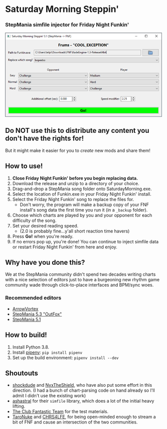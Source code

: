 # Saturday Morning Steppin'
### StepMania simfile injector for Friday Night Funkin'

![Sample interface snapshot](doc/sample.png)

## Do NOT use this to distribute any content you don't have the rights for!
But it might make it easier for you to *create* new mods and share them!

## How to use!
1. **Close Friday Night Funkin' before you begin replacing data.**
1. Download the release and unzip to a directory of your choice.
1. Drag-and-drop a StepMania song folder onto SaturdayMorning.exe.
1. Select the location of Funkin.exe in your Friday Night Funkin' install.
1. Select the Friday Night Funkin' song to replace the files for.
   - Don't worry, the program will make a backup copy of your FNF install's
     song data the first time you run it (in a `_backup` folder).
1. Choose which charts are played by you and your opponent for each
   difficulty of the song.
1. Set your desired reading speed.
   - (2.0 is probably fine...y'all short reaction time havers)
1. Press **Go!** when you're ready.
1. If no errors pop up, you're done! You can continue to inject simfile data
   or restart Friday Night Funkin' from here and enjoy.

## Why have you done this?
We at the StepMania community didn't spend two decades writing charts with a
nice selection of editors just to have a burgeoning new rhythm game community
wade through click-to-place interfaces and BPM/sync woes.

### Recommended editors
- [ArrowVortex](https://arrowvortex.ddrnl.com/)
- [StepMania 5.3 "OutFox"](https://projectmoon.dance/)
- [StepMania 5.1](https://github.com/stepmania/stepmania/releases)

## How to build!
1. Install Python 3.8.
2. Install [pipenv](https://github.com/pypa/pipenv): `pip install pipenv`
3. Set up the build environment: `pipenv install --dev`

## Shoutouts
- [shockdude](https://github.com/shockdude/fnf-to-sm) and
  [NyxTheShield](https://github.com/NyxTheShield/MIDI2FNF), who have also put
  some effort in this direction. (I had a bunch of chart-parsing code on hand
  already so I'll admit I didn't use the existing work)
- [ashastral](https://github.com/garcia/simfile) for their `simfile` library,
  which does a lot of the initial heavy lifting.
- [The Club Fantastic Team](https://clubfantastic.dance/) for the test
  materials.
- [TaroNuke](https://www.twitch.tv/taronuke) and
  [CHRS4LFE](https://www.twitch.tv/chrs4lfe), for being open-minded enough to
  stream a bit of FNF and cause an intersection of the two communities.
